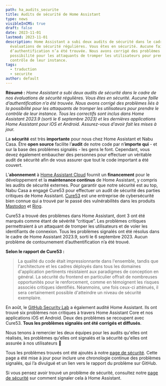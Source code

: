 ```yaml
---
path: ha_audits_securite
title: Audits de sécurité de Home Assistant
type: news
visibleInCMS: true
draft: false
date: 2023-11-01
lastmod: 2023-11-01
description: Home Assistant a subi deux audits de sécurité dans le cadre de nos
  évaluations de sécurité régulières. Vous êtes en sécurité. Aucune faille
  d’authentification n’a été trouvée. Nous avons corrigé des problèmes liés à la
  possibilité pour les attaquants de tromper les utilisateurs pour prendre le
  contrôle de leur instance.
tags:
  - traduction
  - securite
author: default
---
```

**Résumé :** _Home Assistant a subi deux audits de sécurité dans le cadre de nos évaluations de sécurité régulières. Vous êtes en sécurité. Aucune faille d’authentification n’a été trouvée. Nous avons corrigé des problèmes liés à la possibilité pour les attaquants de tromper les utilisateurs pour prendre le contrôle de leur instance. Tous les correctifs sont inclus dans Home Assistant 2023.9 (sorti le 6 septembre 2023) et les dernières applications Home Assistant pour iOS et Android. Assurez-vous d'avoir fait les mises à jour._





La **sécurité** est très **importante** pour nous chez Home Assistant et Nabu Casa. Être **open source** facilite l’**audit** de notre code par n’**importe qui** - et sur la base des problèmes signalés - les gens le font. Cependant, vous devez également embaucher des personnes pour effectuer un véritable audit de sécurité afin de vous assurer que tout le code important a été couvert.

L’**abonnement** à [Home Assistant Cloud](https://www.nabucasa.com/) fournit un **financement** pour le développement et la **maintenance continus** de Home Assistant, y compris les audits de sécurité externes. Pour garantir que notre sécurité est au top, Nabu Casa a engagé Cure53 pour effectuer un audit de sécurité des parties critiques de Home Assistant. [Cure53](https://cure53.de/) est une entreprise de cybersécurité bien connue qui a trouvé par le passé des vulnérabilités dans les produits [Mastodon](https://arstechnica.com/security/2023/07/mastodon-fixes-critical-tootroot-vulnerability-allowing-node-hijacking/) et [Ring](https://foundation.mozilla.org/en/blog/mozilla-publishes-ring-doorbell-vulnerability-following-amazons-apathy/).

Cure53 a trouvé des problèmes dans Home Assistant, dont 3 ont été marqués comme étant de sévérité “critique”. Les problèmes critiques permettraient à un attaquant de tromper les utilisateurs et de voler les identifiants de connexion. Tous les problèmes signalés ont été résolus dans le cadre de Home Assistant 2023.9, sorti le 6 septembre 2023. Aucun problème de contournement d’authentification n’a été trouvé. 

**Selon le rapport de Cure53 :**

>La qualité du code était impressionnante dans l'ensemble, tandis que l'architecture et les cadres déployés dans tous les domaines d'application pertinents résistaient aux paradigmes de conception en général. La sécurité du frontend en particulier offrait de nombreuses opportunités pour le renforcement, comme en témoignent les risques associés critiques identifiés. Néanmoins, une fois ceux-ci atténués, il sera certainement possible d'atteindre un niveau de sécurité exemplaire.

En août, le [GitHub Security Lab](https://securitylab.github.com/) a également audité Home Assistant. Ils ont trouvé six problèmes non critiques à travers Home Assistant Core et nos applications iOS et Android. Deux des problèmes se recoupent avec Cure53. **Tous les problèmes signalés ont été corrigés et diffusés**.

Nous tenons à remercier les deux équipes pour les audits qu'elles ont réalisés, les problèmes qu'elles ont signalés et la sécurité qu'elles ont assurée à nos utilisateurs 🙏

Tous les problèmes trouvés ont été ajoutés à notre [page de sécurité](https://www.home-assistant.io/security). Cette page a été mise à jour pour inclure une chronologie continue des problèmes signalés, qui l’a divulgué et un lien vers le rapport du problème sur GitHub.





Si vous pensez avoir trouvé un problème de sécurité, consultez notre [page de sécurité](https://www.home-assistant.io/security) sur comment signaler cela à Home Assistant.
